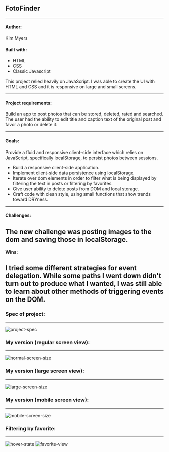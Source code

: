 ## FotoFinder
---


#### Author:
Kim Myers


#### Built with:
* HTML
* CSS 
* Classic Javascript

This project relied heavily on JavaScript. I was able to create the UI with HTML and CSS and it is responsive on large and small screens.

---

#### Project requirements:
Build an app to post photos that can be stored, deleted, rated and searched. The user had the ability to edit title and caption text of the original post and favor a photo or delete it. 

---


#### Goals:
Provide a fluid and responsive client-side interface which relies on JavaScript, specifically localStorage, to persist photos between sessions.

* Build a responsive client-side application.
* Implement client-side data persistence using localStorage.
* Iterate over dom elements in order to filter what is being displayed by filtering the text in posts or filtering by favorites.
* Give user ability to delete posts from DOM and local storage.
* Craft code with clean style, using small functions that show trends toward DRYness.

---


#### Challenges:
The new challenge was posting images to the dom and saving those in localStorage.
---


#### Wins:
I tried some different strategies for event delegation. While some paths I went down didn't turn out to produce what I wanted,  I was still able to learn about other methods of triggering events on the DOM.
---


### Spec of project:
---
![project-spec](https://user-images.githubusercontent.com/43019784/50910255-aac7b300-13ea-11e9-87b3-1e31febee97d.png)


### My version (regular screen view):
---
![normal-screen-size](https://user-images.githubusercontent.com/43019784/50910080-502e5700-13ea-11e9-8e91-839eb726fbbf.png)

### My version (large screen view):
---
![large-screen-size](https://user-images.githubusercontent.com/43019784/50910093-57edfb80-13ea-11e9-976f-5a01a6c4d36e.png)

### My version (mobile screen view):
---
![mobile-screen-size](https://user-images.githubusercontent.com/43019784/50910099-5cb2af80-13ea-11e9-95c2-210cf1038043.png)

### Filtering by favorite:
---
![hover-state](https://user-images.githubusercontent.com/43019784/50910120-620ffa00-13ea-11e9-80bd-97a31d49c55a.png)
![favorite-view](https://user-images.githubusercontent.com/43019784/50910124-650aea80-13ea-11e9-8ad9-40779cd77e41.png)
